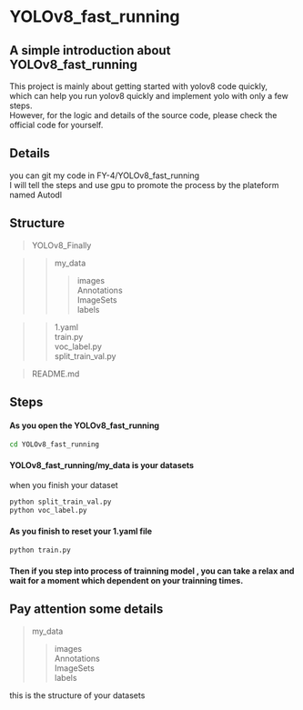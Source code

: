 # YOLOv8_fast_running
## A simple introduction about YOLOv8_fast_running
This project is mainly about getting started with yolov8 code quickly,  <br>
which can help you run yolov8 quickly and implement yolo with only a few steps. <br>
However, for the logic and details of the source code, please check the official code for yourself.

## Details
you can git my code in FY-4/YOLOv8_fast_running<br>
I will tell the steps and use gpu to promote the process by the plateform named Autodl

## Structure
>YOLOv8_Finally

>>my_data
>>>images<br>
>>>Annotations<br>
>>>ImageSets<br>
>>>labels<br>

>>1.yaml<br>
>>train.py<br>
>>voc_label.py<br>
>>split_train_val.py<br>

>README.md<br>

## Steps

#### As you open the YOLOv8_fast_running<br>
```Bash
cd YOLOv8_fast_running
```
#### YOLOv8_fast_running/my_data is your datasets
when you finish your dataset<br>
```Bash
python split_train_val.py
python voc_label.py
```
#### As you finish to reset your 1.yaml file
```Bash
python train.py
```
#### Then if you step into process of trainning model , you can take a relax and wait for a moment which dependent on your trainning times.

## Pay attention some details
>my_data
>>images<br>
>>Annotations<br>
>>ImageSets<br>
>>labels<br>

this is the structure of your datasets<br>




